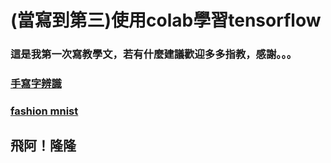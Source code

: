 # (當寫到第三)使用colab學習tensorflow

### 這是我第一次寫教學文，若有什麼建議歡迎多多指教，感謝。。。

### [手寫字辨識](https://github.com/la0221/Colab_tensorflow/tree/main/mnist) 
### [fashion mnist](https://github.com/la0221/Colab_tensorflow/tree/main/fashion_mnist)

##   飛阿！隆隆
